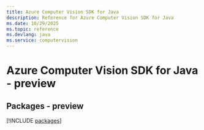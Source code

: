 ```yaml
---
title: Azure Computer Vision SDK for Java
description: Reference for Azure Computer Vision SDK for Java
ms.date: 10/29/2025
ms.topic: reference
ms.devlang: java
ms.service: computervision
---
```

# Azure Computer Vision SDK for Java - preview
## Packages - preview
[!INCLUDE [packages](computer-vision-index.md)]